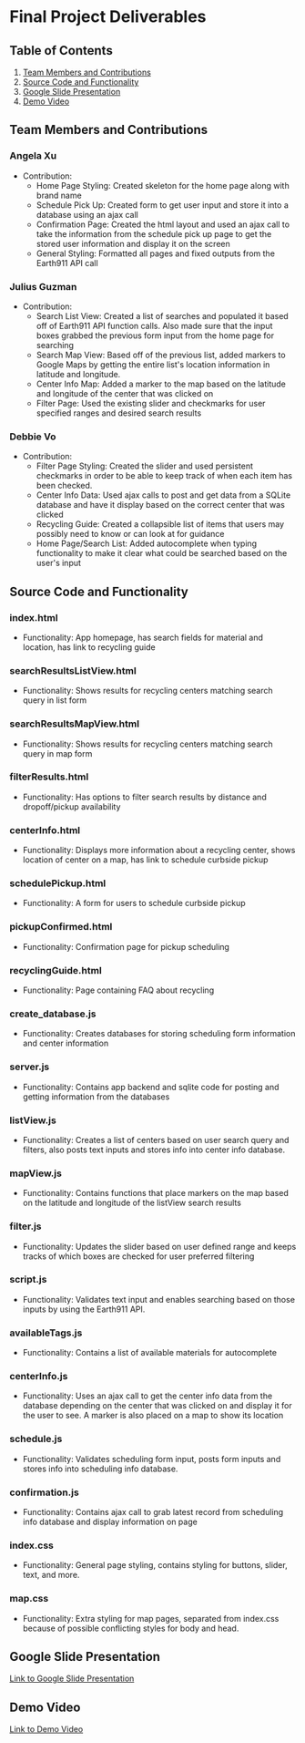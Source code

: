 Final Project Deliverables
===

## Table of Contents
1. [Team Members and Contributions](#Team-Members-and-Contributions)
2. [Source Code and Functionality](#Source-Code-and-Functionality)
3. [Google Slide Presentation](#Google-Slide-Presentation)
4. [Demo Video](#Demo-Video)

## Team Members and Contributions

### Angela Xu
* Contribution:
    * Home Page Styling: Created skeleton for the home page along with brand name
    * Schedule Pick Up: Created form to get user input and store it into a database using an ajax call
    * Confirmation Page: Created the html layout and used an ajax call to take the information from the schedule pick up page to get the stored user information and display it on the screen
    * General Styling: Formatted all pages and fixed outputs from the Earth911 API call

### Julius Guzman
* Contribution:
    * Search List View: Created a list of searches and populated it based off of Earth911 API function calls. Also made sure that the input boxes grabbed the previous form input from the home page for searching
    * Search Map View: Based off of the previous list, added markers to Google Maps by getting the entire list's location information in latitude and longitude.
    * Center Info Map: Added a marker to the map based on the latitude and longitude of the center that was clicked on
    * Filter Page: Used the existing slider and checkmarks for user specified ranges and desired search results

### Debbie Vo
* Contribution:
    * Filter Page Styling: Created the slider and used persistent checkmarks in order to be able to keep track of when each item has been checked.
    * Center Info Data: Used ajax calls to post and get data from a SQLite database and have it display based on the correct center that was clicked
    * Recycling Guide: Created a collapsible list of items that users may possibly need to know or can look at for guidance
    * Home Page/Search List: Added autocomplete when typing functionality to make it clear what could be searched based on the user's input


## Source Code and Functionality

### index.html
* Functionality: App homepage, has search fields for material and location, has link to recycling guide

### searchResultsListView.html
* Functionality: Shows results for recycling centers matching search query in list form

### searchResultsMapView.html
* Functionality: Shows results for recycling centers matching search query in map form

### filterResults.html
* Functionality: Has options to filter search results by distance and dropoff/pickup availability

### centerInfo.html
* Functionality: Displays more information about a recycling center, shows location of center on a map, has link to schedule curbside pickup

### schedulePickup.html
* Functionality: A form for users to schedule curbside pickup

### pickupConfirmed.html
* Functionality: Confirmation page for pickup scheduling

### recyclingGuide.html
* Functionality: Page containing FAQ about recycling

### create_database.js
* Functionality: Creates databases for storing scheduling form information and center information

### server.js
* Functionality: Contains app backend and sqlite code for posting and getting information from the databases

### listView.js
* Functionality: Creates a list of centers based on user search query and filters, also posts text inputs and stores info into center info database.

### mapView.js
* Functionality: Contains functions that place markers on the map based on the latitude and longitude of the listView search results

### filter.js
* Functionality: Updates the slider based on user defined range and keeps tracks of which boxes are checked for user preferred filtering

### script.js
* Functionality: Validates text input and enables searching based on those inputs by using the Earth911 API.

### availableTags.js
* Functionality: Contains a list of available materials for autocomplete

### centerInfo.js
* Functionality: Uses an ajax call to get the center info data from the database depending on the center that was clicked on and display it for the user to see. A marker is also placed on a map to show its location

### schedule.js
* Functionality: Validates scheduling form input, posts form inputs and stores info into scheduling info database.

### confirmation.js
* Functionality: Contains ajax call to grab latest record from scheduling info database and display information on page

### index.css
* Functionality: General page styling, contains styling for buttons, slider, text, and more.

### map.css
* Functionality: Extra styling for map pages, separated from index.css because of possible conflicting styles for body and head.


## Google Slide Presentation

[Link to Google Slide Presentation](https://docs.google.com/presentation/d/13uqpLaSeaBkvFlO52zyCrAF0Yfut0-E3r1uDlWydql4/edit?usp=sharing "WeCycleIt Presentation")

## Demo Video
[Link to Demo Video](https://drive.google.com/file/d/1pxYD8Nc2WcEqwzXo2DqWxVMcR-aJi_IS/view?usp=sharing "WeCycleIt Demo Video")
